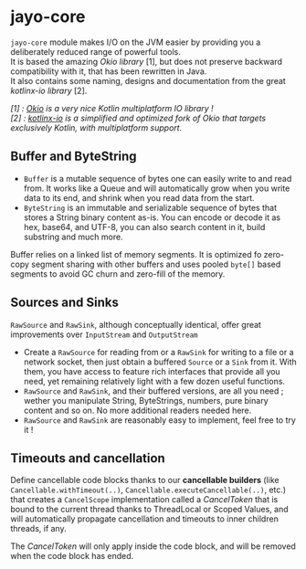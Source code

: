 # jayo-core

`jayo-core` module makes I/O on the JVM easier by providing you a deliberately reduced range of powerful tools. \
It is based the amazing *Okio library* [1], but does not preserve backward compatibility with it, that has been
rewritten in Java. \
It also contains some naming, designs and documentation from the great *kotlinx-io library* [2].

_[1] : [Okio](https://square.github.io/okio/) is a very nice Kotlin multiplatform IO library ! \
[2] : [kotlinx-io](https://github.com/Kotlin/kotlinx-io) is a simplified and optimized fork of Okio that targets
exclusively Kotlin, with multiplatform support._

## Buffer and ByteString

* `Buffer` is a mutable sequence of bytes one can easily write to and read from. It works like a Queue and will
automatically grow when you write data to its end, and shrink when you read data from the start.
* `ByteString` is an immutable and serializable sequence of bytes that stores a String binary content as-is. You can
encode or decode it as hex, base64, and UTF-8, you can also search content in it, build substring and much more.

Buffer relies on a linked list of memory segments. It is optimized fo zero-copy segment sharing with other buffers and
uses pooled `byte[]` based segments to avoid GC churn and zero-fill of the memory.

## Sources and Sinks

`RawSource` and `RawSink`, although conceptually identical, offer great improvements over `InputStream` and
`OutputStream`
* Create a `RawSource` for reading from or a `RawSink` for writing to a file or a network socket, then just obtain a
buffered `Source` or a `Sink` from it. With them, you have access to feature rich interfaces that provide all you need,
yet remaining relatively light with a few dozen useful functions.
* `RawSource` and `RawSink`, and their buffered versions, are all you need ; wether you manipulate String, ByteStrings,
numbers, pure binary content and so on. No more additional readers needed here.
* `RawSource` and `RawSink` are reasonably easy to implement, feel free to try it !

## Timeouts and cancellation

Define cancellable code blocks thanks to our **cancellable builders** (like `Cancellable.withTimeout(..)`,
`Cancellable.executeCancellable(..)`, etc.) that creates a `CancelScope` implementation called a *CancelToken* that is
bound to the current thread thanks to ThreadLocal or Scoped Values, and will automatically propagate cancellation and
timeouts to inner children threads, if any.

The *CancelToken* will only apply inside the code block, and will be removed when the code block has ended.
